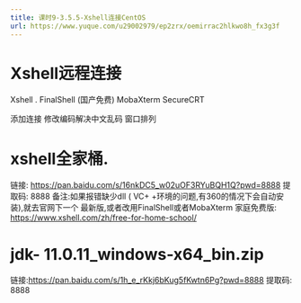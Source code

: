 ```yaml
---
title: 课时9-3.5.5-Xshell连接CentOS
url: https://www.yuque.com/u29002979/ep2zrx/oemirrac2hlkwo8h_fx3g3f
---
```


<a name="FiC8A"></a>

# Xshell远程连接

Xshell .
FinalShell (国产免费)
MobaXterm
SecureCRT

添加连接
修改编码解决中文乱码
窗口排列 <a name="UlqY3"></a>

# xshell全家桶.

链接: <https://pan.baidu.com/s/16nkDC5_w02uOF3RYuBQH1Q?pwd=8888>
提取码: 8888
备注:如果报错缺少dll ( VC+ +环境的问题,有360的情况下会自动安装),就去官网下一个
最新版,或者改用FinalShell或者MobaXterm
家庭免费版: <https://www.xshell.com/zh/free-for-home-school/>

<a name="qJ6Ou"></a>

# jdk- 11.0.11\_windows-x64\_bin.zip

链接:<https://pan.baidu.com/s/1h_e_rKkj6bKug5fKwtn6Pg?pwd=8888>
提取码: 8888
